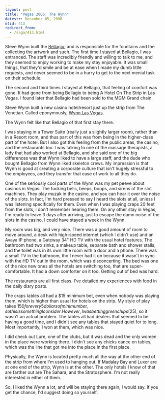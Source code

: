 ```yaml
---
layout: post
title: "Vegas 2006: The Wynn"
datestr: December 05, 2006
mtid: 413
redirect_from:
  - /saga/413.html
---
```


Steve Wynn built the <a href="http://www.bellagio.com/">Bellagio</a>, and is responsible for the fountains and the collecting the artwork and such. The first time I stayed at Bellagio, I was entranced. The staff was incredibly friendly and willing to talk to me, and they seemed to enjoy working to make my stay enjoyable. It was small things, that they'd smile and be at ease when I made my dumb little requests, and never seemed to be in a hurry to get to the next menial task on their schedule.

The second and third times I stayed at Bellagio, that feeling of comfort was gone. It had gone from being Bellagio to being A Hotel On The Strip in Las Vegas. I found later that Bellagio had been sold to the MGM Grand chain.

Steve Wynn built a new casino hotel/resort just up the strip from The Venetian. Called eponymously, <a href="http://www.wynnlasvegas.com/">Wynn Las Vegas</a>.

The Wynn felt like that Bellagio of that first stay there.

I was staying in a Tower Suite (really just a slightly larger room), rather than in a Resort room, and thus part of this was from being in the higher-class part of the hotel. But I also got this feeling from the public areas, the casino, and the restaurants too. I was talking to one of the massage therapists, a lady that had also worked at Bellagio, and she said one of the big differences was that Wynn liked to have a large staff, and the dude who bought Bellagio from Wynn liked skeleton crews. My impression is that Wynn is good at creating a corporate culture that isn't hugely stressful to the employees, and they transfer that ease of work to all they do. 

One of the seriously cool parts of the Wynn was my pet peeve about casinos in Vegas: The fucking bells, beeps, boops, and sirens of the slot machines. They play muzak in the casino, and you can hear it over the noise of the slots. In fact, I'm hard pressed to say I heard the slots at all, unless I was listening specifically for them. Even when I was playing craps 20 feet from the slots, I don't remember hearing them. On any other stay in Vegas, I'm ready to leave 3 days after arriving, just to escape the damn noise of the slots in the casino. I could have stayed a week in the Wynn. 

My room was big, and very nice. There was a good amount of room to move around, a desk with high-speed internet (which I didn't use) and an Avaya IP phone, a Gateway 34" HD TV with the usual hotel features. The bathroom had two sinks, a makeup table, separate bath and shower stalls, and the toilet was in its own little room with a door and a phone. There was a small TV in the bathroom, tho I never had it on because it wasn't in sync with the HD TV out in the room, which was disconcerting. The bed was one of the nice new ones all the hotels are switching too, that are super-comfortable. It had a down comforter on it too. Getting out of bed was hard.

The restaurants are all first class. I've detailed my experiences with food in the daily diary posts.

The craps tables all had a $15 minimum bet, even when nobody was playing them, which is higher than usual for hotels on the strip. My style of play takes $150 for every 5 dollars of minimum bet, so this is something I consider. However, I was betting green chips ($25), so it wasn't an actual problem. The tables all had dealers that seemed to be having a good time, and I didn't see any tables that stayed quiet for to long. Most importantly, I won at them, which was nice.

I did check out Lure, one of the clubs, but it was dead and the only women in the place were working there. I didn't see any chicks dance on tables, which was the line that got me into the place in the first place.

Physically, the Wynn is located pretty much all the way at the other end of the strip from where I'm used to hanging out. If Madalay Bay and Luxor are at one end of the strip, Wynn is at the other. The only hotels I know of that are farther out are The Sahara, and the Stratosphere. I'm not really interested in either of them.

So, I liked the Wynn a lot, and will be staying there again, I would say. If you get the chance, I'd suggest doing so yourself. 

